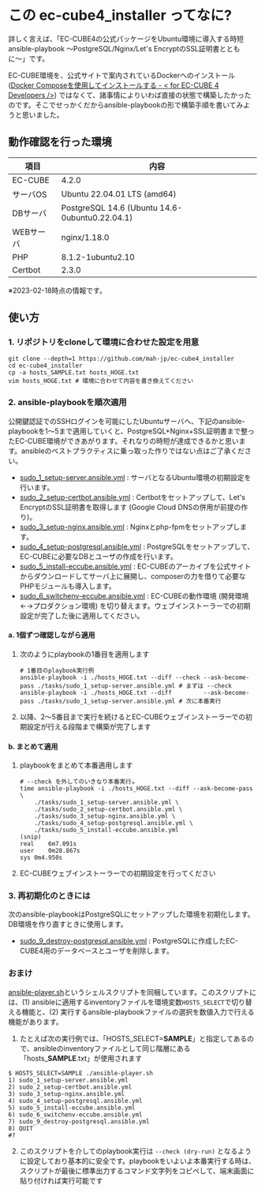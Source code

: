 # この ec-cube4_installer ってなに?

詳しく言えば、「EC-CUBE4の公式パッケージをUbuntu環境に導入する時短ansible-playbook 〜PostgreSQL/Nginx/Let's EncryptのSSL証明書とともに〜」です。

EC-CUBE環境を、公式サイトで案内されているDockerへのインストール ([Docker Composeを使用してインストールする \- < for EC\-CUBE 4 Developers />](https://doc4.ec-cube.net/quickstart/docker_compose_install)) ではなくて、諸事情によりいわば直接の状態で構築したかったのです。そこでせっかくだからansible-playbookの形で構築手順を書いてみようと思いました。

## 動作確認を行った環境

|項目|内容|
|---|---|
|EC-CUBE|4.2.0|
|サーバOS|Ubuntu 22.04.01 LTS (amd64)|
|DBサーバ|PostgreSQL 14.6 (Ubuntu 14.6-0ubuntu0.22.04.1)|
|WEBサーバ|nginx/1.18.0|
|PHP|8.1.2-1ubuntu2.10|
|Certbot|2.3.0|

※2023-02-18時点の情報です。

## 使い方

### 1. リポジトリをcloneして環境に合わせた設定を用意

```
git clone --depth=1 https://github.com/mah-jp/ec-cube4_installer
cd ec-cube4_installer
cp -a hosts_SAMPLE.txt hosts_HOGE.txt
vim hosts_HOGE.txt # 環境に合わせて内容を書き換えてください
```

### 2. ansible-playbookを順次適用

公開鍵認証でのSSHログインを可能にしたUbuntuサーバへ、下記のansible-playbookを1〜5まで適用していくと、PostgreSQL+Nginx+SSL証明書まで整ったEC-CUBE環境ができあがります。それなりの時短が達成できるかと思います。ansibleのベストプラクティスに乗っ取った作りではない点はご了承ください。

- [sudo_1_setup-server.ansible.yml](tasks/sudo_1_setup-server.ansible.yml) : サーバとなるUbuntu環境の初期設定を行います。
- [sudo_2_setup-certbot.ansible.yml](tasks/sudo_2_setup-certbot.ansible.yml) : Certbotをセットアップして、Let's EncryptのSSL証明書を取得します (Google Cloud DNSの併用が前提の作り)。
- [sudo_3_setup-nginx.ansible.yml](tasks/sudo_3_setup-nginx.ansible.yml) : Nginxとphp-fpmをセットアップします。
- [sudo_4_setup-postgresql.ansible.yml](tasks/sudo_4_setup-postgresql.ansible.yml) : PostgreSQLをセットアップして、EC-CUBEに必要なDBとユーザの作成を行います。
- [sudo_5_install-eccube.ansible.yml](tasks/sudo_5_install-eccube.ansible.yml) : EC-CUBEのアーカイブを公式サイトからダウンロードしてサーバ上に展開し、composerの力を借りて必要なPHPモジュールも導入します。
- [sudo_6_switchenv-eccube.ansible.yml](tasks/sudo_6_switchenv-eccube.ansible.yml) : EC-CUBEの動作環境 (開発環境←→プロダクション環境) を切り替えます。ウェブインストーラーでの初期設定が完了した後に適用してください。

#### a. 1個ずつ確認しながら適用

1. 次のようにplaybookの1番目を適用します
	```
	# 1番目のplaybook実行例
	ansible-playbook -i ./hosts_HOGE.txt --diff --check --ask-become-pass ./tasks/sudo_1_setup-server.ansible.yml # まずは --check
	ansible-playbook -i ./hosts_HOGE.txt --diff         --ask-become-pass ./tasks/sudo_1_setup-server.ansible.yml # 次に本番実行
	```
2. 以降、2〜5番目まで実行を続けるとEC-CUBEウェブインストーラーでの初期設定が行える段階まで構築が完了します

#### b. まとめて適用

1. playbookをまとめて本番適用します
	```
	# --check を外してのいきなり本番実行☕
	time ansible-playbook -i ./hosts_HOGE.txt --diff --ask-become-pass \
		./tasks/sudo_1_setup-server.ansible.yml \
		./tasks/sudo_2_setup-certbot.ansible.yml \
		./tasks/sudo_3_setup-nginx.ansible.yml \
		./tasks/sudo_4_setup-postgresql.ansible.yml \
		./tasks/sudo_5_install-eccube.ansible.yml
	(snip)
	real	6m7.091s
	user	0m28.867s
	sys	0m4.950s
	```
2. EC-CUBEウェブインストーラーでの初期設定を行ってください

### 3. 再初期化のときには

次のansible-playbookはPostgreSQLにセットアップした環境を初期化します。DB環境を作り直すときに使用します。

- [sudo_9_destroy-postgresql.ansible.yml](tasks/sudo_9_destroy-postgresql.ansible.yml) : PostgreSQLに作成したEC-CUBE4用のデータベースとユーザを削除します。

### おまけ

[ansible-player.sh](ansible-player.sh)というシェルスクリプトを同梱しています。このスクリプトには、(1) ansibleに適用するinventoryファイルを環境変数`HOSTS_SELECT`で切り替える機能と、(2) 実行するansible-playbookファイルの選択を数値入力で行える機能があります。

1. たとえば次の実行例では、「HOSTS_SELECT=**SAMPLE**」と指定してあるので、ansibleのinventoryファイルとして同じ階層にある「hosts_**SAMPLE**.txt」が使用されます
```
$ HOSTS_SELECT=SAMPLE ./ansible-player.sh
1) sudo_1_setup-server.ansible.yml
2) sudo_2_setup-certbot.ansible.yml
3) sudo_3_setup-nginx.ansible.yml
4) sudo_4_setup-postgresql.ansible.yml
5) sudo_5_install-eccube.ansible.yml
6) sudo_6_switchenv-eccube.ansible.yml
7) sudo_9_destroy-postgresql.ansible.yml
8) QUIT
#?
```
2. このスクリプトを介してのplaybook実行は `--check (dry-run)` となるように設定しており基本的に安全です。playbookをいよいよ本番実行する時は、スクリプトが最後に標準出力するコマンド文字列をコピペして、端末画面に貼り付ければ実行可能です
